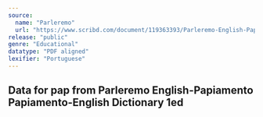 ```yaml
---
source:
  name: "Parleremo"
  url: "https://www.scribd.com/document/119363393/Parleremo-English-Papiamento-Papiamento-English-Dictionary-1ed"
release: "public"
genre: "Educational"
datatype: "PDF aligned"
lexifier: "Portuguese"
---
```


## Data for pap from Parleremo English-Papiamento Papiamento-English Dictionary 1ed